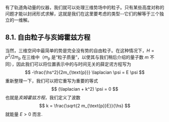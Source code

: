 
有了轨道角动量的仪器，我们就可以处理三维势场中的粒子。只有某些高度对称的问题才能以封闭形式求解，这就是我们在这里要考虑的类型--它们的解等于三个独立的一维解。

## 8.1. 自由粒子与亥姆霍兹方程

当然，三维空间中最简单的势是完全没有势的自由粒子。在这种情况下，$H = p^2/2 m_\text{p}$ 在三维中（$m_\text{p}$ 是“粒子质量”，以使其与我们稍后介绍的量子数 $m$ 不同），因此我们可以将位置表示中的与时间无关的薛定谔方程写为
$$
-\frac{\hs^2}{2m_{\text{p}}} \laplacian \psi = E \psi
$$
重新整理一下，我们可以把它重写为重要的等式
$$
(\laplacian + k^2) \psi = 0
$$
也就是*亥姆霍兹方程*，我们定义了波数
$$
k = \frac{\sqrt{2 m_{\text{p}}E}}{\hs}
$$
就能量 $E > 0$ 而言.
